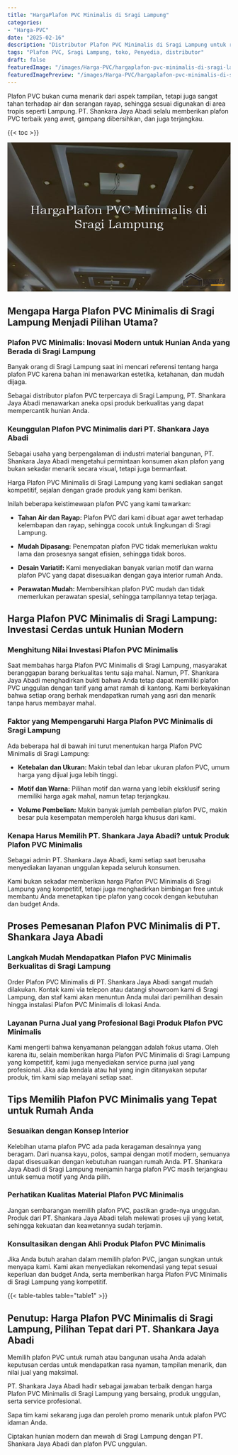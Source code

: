 ```yaml
---
title: "HargaPlafon PVC Minimalis di Sragi Lampung"
categories:
- "Harga-PVC"
date: "2025-02-16"
description: "Distributor Plafon PVC Minimalis di Sragi Lampung untuk rumah, kantor, serta ritel. Material unggulan, pilihan motif, pilihan warna modern, dengan layanan penempatan oleh tenaga ahli profesional dan jaminan resmi!|Jasa distribusi Plafon PVC Minimalis di Sragi Lampung bagi kebutuhan tempat tinggal, office, atau toko, dengan material unggulan dan penempatan oleh teknisi ahli dan jaminan resmi.|Pilihan Plafon PVC Minimalis di Sragi Lampung yang terbukti bagi rumah, perkantoran, dan gerai, bersama panel unggulan dan penempatan dikerjakan oleh teknisi berpengalaman serta garansi resmi.|Distribusi Plafon PVC Minimalis di Sragi Lampung untuk hunian, kantor, serta gerai, dengan material terbaik dan pemasangan dikerjakan oleh tim profesional, disertai dengan jaminan resmi.}"
tags: "Plafon PVC, Sragi Lampung, toko, Penyedia, distributor"
draft: false
featuredImage: "/images/Harga-PVC/hargaplafon-pvc-minimalis-di-sragi-lampung.png"
featuredImagePreview: "/images/Harga-PVC/hargaplafon-pvc-minimalis-di-sragi-lampung.png"
---
```


Plafon PVC bukan cuma menarik dari aspek tampilan, tetapi juga sangat tahan terhadap air dan serangan rayap, sehingga sesuai digunakan di area tropis seperti Lampung. PT. Shankara Jaya Abadi selalu memberikan plafon PVC terbaik yang awet, gampang dibersihkan, dan juga terjangkau.

{{< toc >}}

![HargaPlafon PVC Minimalis di Sragi Lampung](/images/Harga-PVC/HargaPlafon-PVC-Minimalis-di-Sragi-Lampung.png)

## Mengapa Harga Plafon PVC Minimalis di Sragi Lampung Menjadi Pilihan Utama?

### Plafon PVC Minimalis: Inovasi Modern untuk Hunian Anda yang Berada di Sragi Lampung

Banyak orang di Sragi Lampung saat ini mencari referensi tentang harga plafon PVC karena bahan ini menawarkan estetika, ketahanan, dan mudah dijaga.

Sebagai distributor plafon PVC terpercaya di Sragi Lampung, PT. Shankara Jaya Abadi menawarkan aneka opsi produk berkualitas yang dapat mempercantik hunian Anda.

### Keunggulan Plafon PVC Minimalis dari PT. Shankara Jaya Abadi

Sebagai usaha yang berpengalaman di industri material bangunan, PT. Shankara Jaya Abadi mengetahui permintaan konsumen akan plafon yang bukan sekadar menarik secara visual, tetapi juga bermanfaat.

Harga Plafon PVC Minimalis di Sragi Lampung yang kami sediakan sangat kompetitif, sejalan dengan grade produk yang kami berikan.

Inilah beberapa keistimewaan plafon PVC yang kami tawarkan:

- **Tahan Air dan Rayap:** Plafon PVC dari kami dibuat agar awet terhadap kelembapan dan rayap, sehingga cocok untuk lingkungan di Sragi Lampung.

- **Mudah Dipasang:** Penempatan plafon PVC tidak memerlukan waktu lama dan prosesnya sangat efisien, sehingga tidak boros.

- **Desain Variatif:** Kami menyediakan banyak varian motif dan warna plafon PVC yang dapat disesuaikan dengan gaya interior rumah Anda.

- **Perawatan Mudah:** Membersihkan plafon PVC mudah dan tidak memerlukan perawatan spesial, sehingga tampilannya tetap terjaga.

## Harga Plafon PVC Minimalis di Sragi Lampung: Investasi Cerdas untuk Hunian Modern

### Menghitung Nilai Investasi Plafon PVC Minimalis

Saat membahas harga Plafon PVC Minimalis di Sragi Lampung, masyarakat beranggapan barang berkualitas tentu saja mahal. Namun, PT. Shankara Jaya Abadi menghadirkan bukti bahwa Anda tetap dapat memiliki plafon PVC unggulan dengan tarif yang amat ramah di kantong. Kami berkeyakinan bahwa setiap orang berhak mendapatkan rumah yang asri dan menarik tanpa harus membayar mahal.

### Faktor yang Mempengaruhi Harga Plafon PVC Minimalis di Sragi Lampung

Ada beberapa hal di bawah ini turut menentukan harga Plafon PVC Minimalis di Sragi Lampung:

- **Ketebalan dan Ukuran:** Makin tebal dan lebar ukuran plafon PVC, umum harga yang dijual juga lebih tinggi.

- **Motif dan Warna:** Pilihan motif dan warna yang lebih eksklusif sering memiliki harga agak mahal, namun tetap terjangkau.

- **Volume Pembelian:** Makin banyak jumlah pembelian plafon PVC, makin besar pula kesempatan memperoleh harga khusus dari kami.

### Kenapa Harus Memilih PT. Shankara Jaya Abadi? untuk Produk Plafon PVC Minimalis

Sebagai admin PT. Shankara Jaya Abadi, kami setiap saat berusaha menyediakan layanan unggulan kepada seluruh konsumen.

Kami bukan sekadar memberikan harga Plafon PVC Minimalis di Sragi Lampung yang kompetitif, tetapi juga menghadirkan bimbingan free untuk membantu Anda menetapkan tipe plafon yang cocok dengan kebutuhan dan budget Anda.

## Proses Pemesanan Plafon PVC Minimalis di PT. Shankara Jaya Abadi

### Langkah Mudah Mendapatkan Plafon PVC Minimalis Berkualitas di Sragi Lampung

Order Plafon PVC Minimalis di PT. Shankara Jaya Abadi sangat mudah dilakukan. Kontak kami via telepon atau datangi showroom kami di Sragi Lampung, dan staf kami akan menuntun Anda mulai dari pemilihan desain hingga instalasi Plafon PVC Minimalis di lokasi Anda.

### Layanan Purna Jual yang Profesional Bagi Produk Plafon PVC Minimalis

Kami mengerti bahwa kenyamanan pelanggan adalah fokus utama. Oleh karena itu, selain memberikan harga Plafon PVC Minimalis di Sragi Lampung yang kompetitif, kami juga menyediakan service purna jual yang profesional. Jika ada kendala atau hal yang ingin ditanyakan seputar produk, tim kami siap melayani setiap saat.

## Tips Memilih Plafon PVC Minimalis yang Tepat untuk Rumah Anda

### Sesuaikan dengan Konsep Interior

Kelebihan utama plafon PVC ada pada keragaman desainnya yang beragam. Dari nuansa kayu, polos, sampai dengan motif modern, semuanya dapat disesuaikan dengan kebutuhan ruangan rumah Anda. PT. Shankara Jaya Abadi di Sragi Lampung menjamin harga plafon PVC masih terjangkau untuk semua motif yang Anda pilih.

### Perhatikan Kualitas Material Plafon PVC Minimalis

Jangan sembarangan memilih plafon PVC, pastikan grade-nya unggulan. Produk dari PT. Shankara Jaya Abadi telah melewati proses uji yang ketat, sehingga kekuatan dan keawetannya sudah terjamin.

### Konsultasikan dengan Ahli Produk Plafon PVC Minimalis

Jika Anda butuh arahan dalam memilih plafon PVC, jangan sungkan untuk menyapa kami. Kami akan menyediakan rekomendasi yang tepat sesuai keperluan dan budget Anda, serta memberikan harga Plafon PVC Minimalis di Sragi Lampung yang kompetitif.

{{< table-tables table="table1" >}}

## Penutup: Harga Plafon PVC Minimalis di Sragi Lampung, Pilihan Tepat dari PT. Shankara Jaya Abadi

Memilih plafon PVC untuk rumah atau bangunan usaha Anda adalah keputusan cerdas untuk mendapatkan rasa nyaman, tampilan menarik, dan nilai jual yang maksimal.

PT. Shankara Jaya Abadi hadir sebagai jawaban terbaik dengan harga Plafon PVC Minimalis di Sragi Lampung yang bersaing, produk unggulan, serta service profesional.

Sapa tim kami sekarang juga dan peroleh promo menarik untuk plafon PVC idaman Anda.

Ciptakan hunian modern dan mewah di Sragi Lampung dengan PT. Shankara Jaya Abadi dan plafon PVC unggulan.
